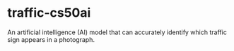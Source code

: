 # traffic-cs50ai
An artificial intelligence (AI) model that can accurately identify which traffic sign appears in a photograph.
